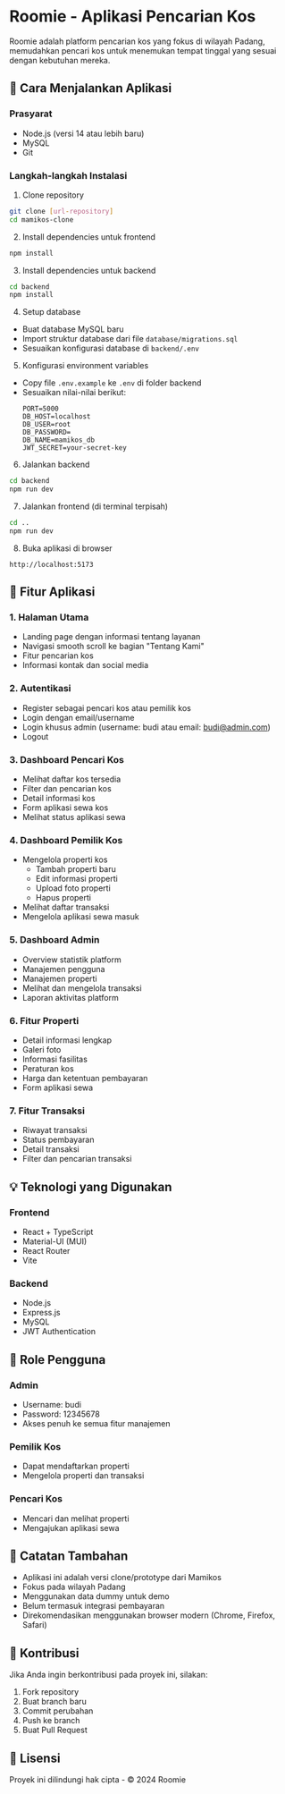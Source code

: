 # Roomie - Aplikasi Pencarian Kos

Roomie adalah platform pencarian kos yang fokus di wilayah Padang, memudahkan pencari kos untuk menemukan tempat tinggal yang sesuai dengan kebutuhan mereka.

## 🚀 Cara Menjalankan Aplikasi

### Prasyarat
- Node.js (versi 14 atau lebih baru)
- MySQL
- Git

### Langkah-langkah Instalasi

1. Clone repository
```bash
git clone [url-repository]
cd mamikos-clone
```

2. Install dependencies untuk frontend
```bash
npm install
```

3. Install dependencies untuk backend
```bash
cd backend
npm install
```

4. Setup database
- Buat database MySQL baru
- Import struktur database dari file `database/migrations.sql`
- Sesuaikan konfigurasi database di `backend/.env`

5. Konfigurasi environment variables
- Copy file `.env.example` ke `.env` di folder backend
- Sesuaikan nilai-nilai berikut:
  ```
  PORT=5000
  DB_HOST=localhost
  DB_USER=root
  DB_PASSWORD=
  DB_NAME=mamikos_db
  JWT_SECRET=your-secret-key
  ```

6. Jalankan backend
```bash
cd backend
npm run dev
```

7. Jalankan frontend (di terminal terpisah)
```bash
cd ..
npm run dev
```

8. Buka aplikasi di browser
```
http://localhost:5173
```

## 🎯 Fitur Aplikasi

### 1. Halaman Utama
- Landing page dengan informasi tentang layanan
- Navigasi smooth scroll ke bagian "Tentang Kami"
- Fitur pencarian kos
- Informasi kontak dan social media

### 2. Autentikasi
- Register sebagai pencari kos atau pemilik kos
- Login dengan email/username
- Login khusus admin (username: budi atau email: budi@admin.com)
- Logout

### 3. Dashboard Pencari Kos
- Melihat daftar kos tersedia
- Filter dan pencarian kos
- Detail informasi kos
- Form aplikasi sewa kos
- Melihat status aplikasi sewa

### 4. Dashboard Pemilik Kos
- Mengelola properti kos
  - Tambah properti baru
  - Edit informasi properti
  - Upload foto properti
  - Hapus properti
- Melihat daftar transaksi
- Mengelola aplikasi sewa masuk

### 5. Dashboard Admin
- Overview statistik platform
- Manajemen pengguna
- Manajemen properti
- Melihat dan mengelola transaksi
- Laporan aktivitas platform

### 6. Fitur Properti
- Detail informasi lengkap
- Galeri foto
- Informasi fasilitas
- Peraturan kos
- Harga dan ketentuan pembayaran
- Form aplikasi sewa

### 7. Fitur Transaksi
- Riwayat transaksi
- Status pembayaran
- Detail transaksi
- Filter dan pencarian transaksi

## 💡 Teknologi yang Digunakan

### Frontend
- React + TypeScript
- Material-UI (MUI)
- React Router
- Vite

### Backend
- Node.js
- Express.js
- MySQL
- JWT Authentication

## 👥 Role Pengguna

### Admin
- Username: budi
- Password: 12345678
- Akses penuh ke semua fitur manajemen

### Pemilik Kos
- Dapat mendaftarkan properti
- Mengelola properti dan transaksi

### Pencari Kos
- Mencari dan melihat properti
- Mengajukan aplikasi sewa

## 📝 Catatan Tambahan

- Aplikasi ini adalah versi clone/prototype dari Mamikos
- Fokus pada wilayah Padang
- Menggunakan data dummy untuk demo
- Belum termasuk integrasi pembayaran
- Direkomendasikan menggunakan browser modern (Chrome, Firefox, Safari)

## 🤝 Kontribusi

Jika Anda ingin berkontribusi pada proyek ini, silakan:
1. Fork repository
2. Buat branch baru
3. Commit perubahan
4. Push ke branch
5. Buat Pull Request

## 📄 Lisensi

Proyek ini dilindungi hak cipta - © 2024 Roomie
